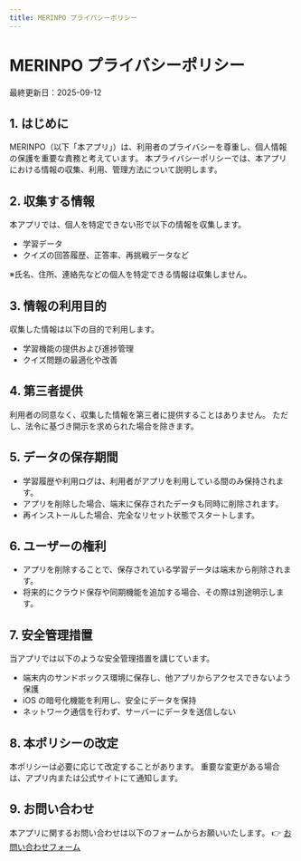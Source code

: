 ```yaml
---
title: MERINPO プライバシーポリシー
---
```


# MERINPO プライバシーポリシー
最終更新日：2025-09-12

## 1. はじめに

MERINPO（以下「本アプリ」）は、利用者のプライバシーを尊重し、個人情報の保護を重要な責務と考えています。
本プライバシーポリシーでは、本アプリにおける情報の収集、利用、管理方法について説明します。

## 2. 収集する情報

本アプリでは、個人を特定できない形で以下の情報を収集します。
- 学習データ
- クイズの回答履歴、正答率、再挑戦データなど

※氏名、住所、連絡先などの個人を特定できる情報は収集しません。

## 3. 情報の利用目的

収集した情報は以下の目的で利用します。
- 学習機能の提供および進捗管理
- クイズ問題の最適化や改善

## 4. 第三者提供

利用者の同意なく、収集した情報を第三者に提供することはありません。
ただし、法令に基づき開示を求められた場合を除きます。

## 5. データの保存期間
- 学習履歴や利用ログは、利用者がアプリを利用している間のみ保持されます。
- アプリを削除した場合、端末に保存されたデータも同時に削除されます。
- 再インストールした場合、完全なリセット状態でスタートします。

## 6. ユーザーの権利
- アプリを削除することで、保存されている学習データは端末から削除されます。
- 将来的にクラウド保存や同期機能を追加する場合、その際は別途明示します。

## 7. 安全管理措置

当アプリでは以下のような安全管理措置を講じています。
- 端末内のサンドボックス環境に保存し、他アプリからアクセスできないよう保護
- iOS の暗号化機能を利用し、安全にデータを保持
- ネットワーク通信を行わず、サーバーにデータを送信しない

## 8. 本ポリシーの改定

本ポリシーは必要に応じて改定することがあります。
重要な変更がある場合は、アプリ内または公式サイトにて通知します。

## 9. お問い合わせ

本アプリに関するお問い合わせは以下のフォームからお願いいたします。
👉 [お問い合わせフォーム](https://github.com/merinpo/merinpo/issues/new?template=contact.yml)


